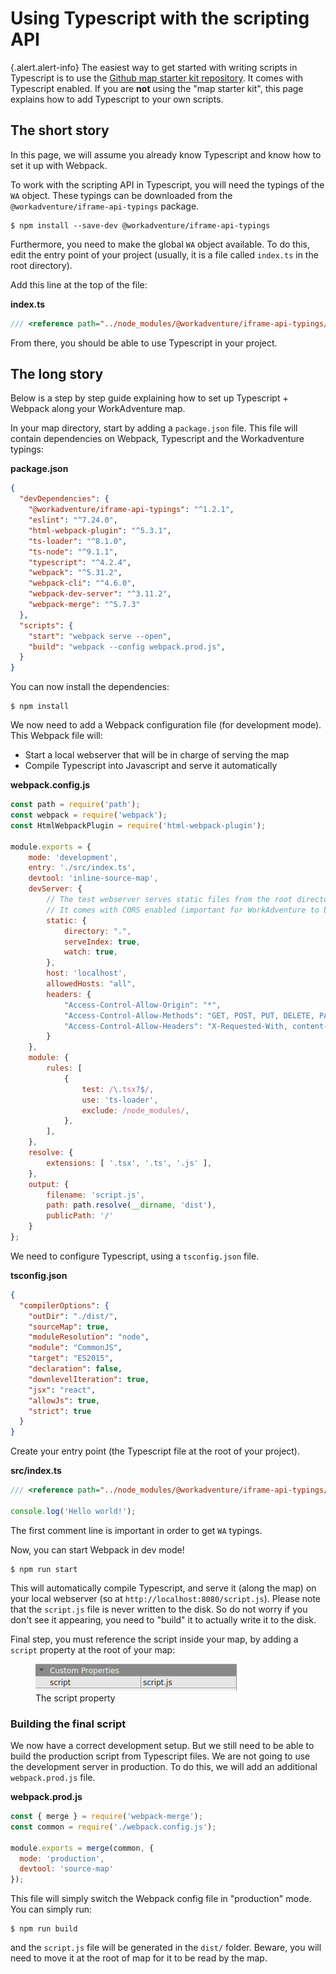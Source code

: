 
# Using Typescript with the scripting API

{.alert.alert-info}
The easiest way to get started with writing scripts in Typescript is to use the 
[Github map starter kit repository](https://github.com/workadventure/map-starter-kit). It comes with 
Typescript enabled. If you are **not** using the "map starter kit", this page explains how to add Typescript to your 
own scripts.

## The short story

In this page, we will assume you already know Typescript and know how to set it up with Webpack.

To work with the scripting API in Typescript, you will need the typings of the `WA` object. These typings can be downloaded from the `@workadventure/iframe-api-typings` package.

```console
$ npm install --save-dev @workadventure/iframe-api-typings
```

Furthermore, you need to make the global `WA` object available. To do this, edit the entry point of your project (usually, it is a file called `index.ts` in the root directory).

Add this line at the top of the file:

**index.ts**
```typescript
/// <reference path="../node_modules/@workadventure/iframe-api-typings/iframe_api.d.ts" />
```

From there, you should be able to use Typescript in your project.

## The long story

Below is a step by step guide explaining how to set up Typescript + Webpack along your WorkAdventure map.

In your map directory, start by adding a `package.json` file. This file will contain dependencies on Webpack, Typescript and the Workadventure typings:

**package.json**
```json
{
  "devDependencies": {
    "@workadventure/iframe-api-typings": "^1.2.1",
    "eslint": "^7.24.0",
    "html-webpack-plugin": "^5.3.1",
    "ts-loader": "^8.1.0",
    "ts-node": "^9.1.1",
    "typescript": "^4.2.4",
    "webpack": "^5.31.2",
    "webpack-cli": "^4.6.0",
    "webpack-dev-server": "^3.11.2",
    "webpack-merge": "^5.7.3"
  },
  "scripts": {
    "start": "webpack serve --open",
    "build": "webpack --config webpack.prod.js",
  }
}
```

You can now install the dependencies:

```console
$ npm install
```

We now need to add a Webpack configuration file (for development mode). This Webpack file will:

*   Start a local webserver that will be in charge of serving the map
*   Compile Typescript into Javascript and serve it automatically

**webpack.config.js**
```js
const path = require('path');
const webpack = require('webpack');
const HtmlWebpackPlugin = require('html-webpack-plugin');

module.exports = {
    mode: 'development',
    entry: './src/index.ts',
    devtool: 'inline-source-map',
    devServer: {
        // The test webserver serves static files from the root directory.
        // It comes with CORS enabled (important for WorkAdventure to be able to load the map)
        static: {
            directory: ".",
            serveIndex: true,
            watch: true,
        },
        host: 'localhost',
        allowedHosts: "all",
        headers: {
            "Access-Control-Allow-Origin": "*",
            "Access-Control-Allow-Methods": "GET, POST, PUT, DELETE, PATCH, OPTIONS",
            "Access-Control-Allow-Headers": "X-Requested-With, content-type, Authorization"
        }
    },
    module: {
        rules: [
            {
                test: /\.tsx?$/,
                use: 'ts-loader',
                exclude: /node_modules/,
            },
        ],
    },
    resolve: {
        extensions: [ '.tsx', '.ts', '.js' ],
    },
    output: {
        filename: 'script.js',
        path: path.resolve(__dirname, 'dist'),
        publicPath: '/'
    }
};
```

We need to configure Typescript, using a `tsconfig.json` file.

**tsconfig.json**
```json
{
  "compilerOptions": {
    "outDir": "./dist/",
    "sourceMap": true,
    "moduleResolution": "node",
    "module": "CommonJS",
    "target": "ES2015",
    "declaration": false,
    "downlevelIteration": true,
    "jsx": "react",
    "allowJs": true,
    "strict": true
  }
}
```

Create your entry point (the Typescript file at the root of your project).

**src/index.ts**
```typescript
/// <reference path="../node_modules/@workadventure/iframe-api-typings/iframe_api.d.ts" />

console.log('Hello world!');
```

The first comment line is important in order to get `WA` typings.

Now, you can start Webpack in dev mode!

```console
$ npm run start
```

This will automatically compile Typescript, and serve it (along the map) on your local webserver (so at `http://localhost:8080/script.js`). Please note that the `script.js` file is never written to the disk. So do not worry if you don't see it appearing, you need to "build" it to actually write it to the disk.

Final step, you must reference the script inside your map, by adding a `script` property at the root of your map:

<figure class="figure">
    <img src="images/script_property.png" class="figure-img img-fluid rounded" alt="" />
    <figcaption class="figure-caption">The script property</figcaption>
</figure>

### Building the final script

We now have a correct development setup. But we still need to be able to build the production script from Typescript files. We are not going to use the development server in production. To do this, we will add an additional `webpack.prod.js` file.

**webpack.prod.js**
```javascript
const { merge } = require('webpack-merge');
const common = require('./webpack.config.js');

module.exports = merge(common, {
  mode: 'production',
  devtool: 'source-map'
});
```

This file will simply switch the Webpack config file in "production" mode. You can simply run:

```console
$ npm run build
```

and the `script.js` file will be generated in the `dist/` folder. Beware, you will need to move it at the root of map for it to be read by the map.
